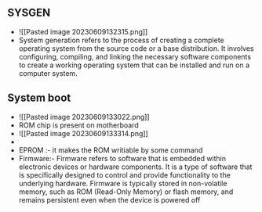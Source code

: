 ## SYSGEN
- ![[Pasted image 20230609132315.png]]
- System generation refers to the process of creating a complete operating system from the source code or a base distribution. It involves configuring, compiling, and linking the necessary software components to create a working operating system that can be installed and run on a computer system.

## System boot
- ![[Pasted image 20230609133022.png]]
- ROM chip is present on motherboard
- ![[Pasted image 20230609133314.png]]
- 
- EPROM :- it makes the ROM writiable by some command
- Firmware:- Firmware refers to software that is embedded within electronic devices or hardware components. It is a type of software that is specifically designed to control and provide functionality to the underlying hardware. Firmware is typically stored in non-volatile memory, such as ROM (Read-Only Memory) or flash memory, and remains persistent even when the device is powered off
